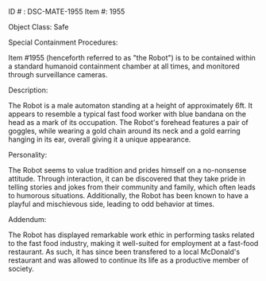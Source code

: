 ID # : DSC-MATE-1955
Item #: 1955

Object Class: Safe

Special Containment Procedures:

Item #1955 (henceforth referred to as "the Robot") is to be contained within a standard humanoid containment chamber at all times, and monitored through surveillance cameras.

Description:

The Robot is a male automaton standing at a height of approximately 6ft. It appears to resemble a typical fast food worker with blue bandana on the head as a mark of its occupation. The Robot's forehead features a pair of goggles, while wearing a gold chain around its neck and a gold earring hanging in its ear, overall giving it a unique appearance.

Personality:

The Robot seems to value tradition and prides himself on a no-nonsense attitude. Through interaction, it can be discovered that they take pride in telling stories and jokes from their community and family, which often leads to humorous situations. Additionally, the Robot has been known to have a playful and mischievous side, leading to odd behavior at times.

Addendum: 

The Robot has displayed remarkable work ethic in performing tasks related to the fast food industry, making it well-suited for employment at a fast-food restaurant. As such, it has since been transfered to a local McDonald's restaurant and was allowed to continue its life as a productive member of society.